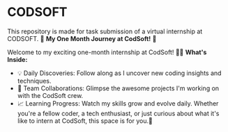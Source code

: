 # CODSOFT
This repository is made for task submission of a virtual internship at CODSOFT. 
🚀 **My One Month Journey at CodSoft!** 🚀

Welcome to my exciting one-month internship at CodSoft! 
👩‍💻 **What's Inside:**

- 💡 Daily Discoveries: Follow along as I uncover new coding insights and techniques.
- 🤝 Team Collaborations: Glimpse the awesome projects I'm working on with the CodSoft crew.
- 📈 Learning Progress: Watch my skills grow and evolve daily.
Whether you're a fellow coder, a tech enthusiast, or just curious about what it's like to intern at CodSoft, this space is for you.🌟


